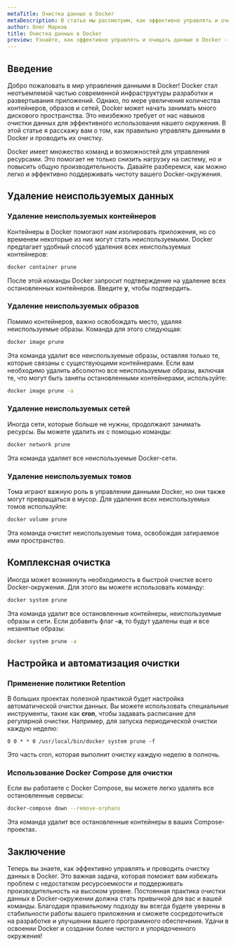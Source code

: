 ```yaml
---
metaTitle: Очистка данных в Docker
metaDescription: В статье мы рассмотрим, как эффективно управлять и очищать данные в Docker - от базового синтаксиса команд до примеров использования в реальных проектах
author: Олег Марков
title: Очистка данных в Docker
preview: Узнайте, как эффективно управлять и очищать данные в Docker - простые шаги и примеры для вашего удобства
---
```


## Введение

Добро пожаловать в мир управления данными в Docker! Docker стал неотъемлемой частью современной инфраструктуры разработки и развертывания приложений. Однако, по мере увеличения количества контейнеров, образов и сетей, Docker может начать занимать много дискового пространства. Это неизбежно требует от нас навыков очистки данных для эффективного использования нашего окружения. В этой статье я расскажу вам о том, как правильно управлять данными в Docker и проводить их очистку.

Docker имеет множество команд и возможностей для управления ресурсами. Это помогает не только снизить нагрузку на систему, но и повысить общую производительность. Давайте разберемся, как можно легко и эффективно поддерживать чистоту вашего Docker-окружения.

## Удаление неиспользуемых данных

### Удаление неиспользуемых контейнеров

Контейнеры в Docker помогают нам изолировать приложения, но со временем некоторые из них могут стать неиспользуемыми. Docker предлагает удобный способ удаления всех неиспользуемых контейнеров:

```bash
docker container prune
```

После этой команды Docker запросит подтверждение на удаление всех остановленных контейнеров. Введите **y**, чтобы подтвердить.

### Удаление неиспользуемых образов

Помимо контейнеров, важно освобождать место, удаляя неиспользуемые образы. Команда для этого следующая:

```bash
docker image prune
```

Эта команда удалит все неиспользуемые образы, оставляя только те, которые связаны с существующими контейнерами. Если вам необходимо удалить абсолютно все неиспользуемые образы, включая те, что могут быть заняты остановленными контейнерами, используйте:

```bash
docker image prune -a
```

### Удаление неиспользуемых сетей

Иногда сети, которые больше не нужны, продолжают занимать ресурсы. Вы можете удалить их с помощью команды:

```bash
docker network prune
```

Эта команда удаляет все неиспользуемые Docker-сети.

### Удаление неиспользуемых томов

Тома играют важную роль в управлении данными Docker, но они также могут превращаться в мусор. Для удаления всех неиспользуемых томов используйте:

```bash
docker volume prune
```

Эта команда очистит неиспользуемые тома, освобождая затираемое ими пространство.

## Комплексная очистка

Иногда может возникнуть необходимость в быстрой очистке всего Docker-окружения. Для этого вы можете использовать команду:

```bash
docker system prune
```

Эта команда удалит все остановленные контейнеры, неиспользуемые образы и сети. Если добавить флаг **-a**, то будут удалены еще и все незанятые образы:

```bash
docker system prune -a
```

## Настройка и автоматизация очистки

### Применение политики Retention

В больших проектах полезной практикой будет настройка автоматической очистки данных. Вы можете использовать специальные инструменты, такие как **cron**, чтобы задавать расписание для регулярной очистки. Например, для запуска периодической очистки каждую неделю:

```cron
0 0 * * 0 /usr/local/bin/docker system prune -f
```

Это часть cron, которая выполнит очистку каждую неделю в полночь.

### Использование Docker Compose для очистки

Если вы работаете с Docker Compose, вы можете легко удалять все остановленные сервисы:

```bash
docker-compose down --remove-orphans
```

Эта команда удалит все остановленные контейнеры в ваших Compose-проектах.

## Заключение

Теперь вы знаете, как эффективно управлять и проводить очистку данных в Docker. Это важная задача, которая поможет вам избежать проблем с недостатком ресурсоемкости и поддерживать производительность на высоком уровне. Постоянная практика очистки данных в Docker-окружении должна стать привычкой для вас и вашей команды. Благодаря правильному подходу вы всегда будете уверены в стабильности работы вашего приложения и сможете сосредоточиться на разработке и улучшении вашего программного обеспечения. Удачи в освоении Docker и создании более чистого и упорядоченного окружения!